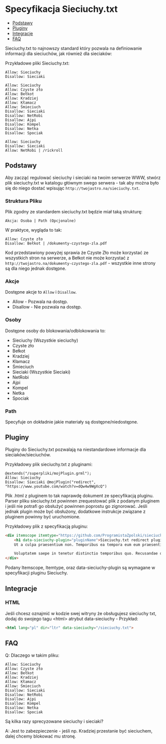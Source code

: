 # Specyfikacja Sieciuchy.txt

* [Podstawy](#Podstawy)
* [Pluginy](#Pluginy)
* [Integracje](#Integracje)
* [FAQ](#FAQ)


Sieciuchy.txt to najnowszy standard który pozwala na definiowanie informacji dla sieciuchów, jak również dla sieciaków:

Przykładowe pliki Sieciuchy.txt:

```sieciuchy
Allow: Sieciuchy
Disallow: Sieciaki
```

```sieciuchy
Allow: Sieciuchy
Allow: Czyste zło
Allow: Bełkot
Allow: Kradziej
Allow: Kłamacz
Allow: Śmieciuch
Disallow: Sieciaki
Disallow: NetRobi
Disallow: Ajpi
Disallow: Kompel
Disallow: Netka
Disallow: Spociak
```

```sieciuchy
Allow: Sieciuchy
Disallow: Sieciaki
Allow: NetRobi | /rickroll
```

## Podstawy

Aby zacząć regulować sieciuchy i sieciaki na twoim serwerze WWW, stwórz plik sieciuchy.txt w katalogu głównym swego serwera - tak aby można było się do niego dostać wpisując `http://twojastro.na/sieciuchy.txt`.

### Struktura Pliku

Plik zgodny ze standardem sieciuchy.txt będzie miał taką strukturę:

```
Akcja: Osoba | Path (Opcjonalne)
```

W praktyce, wygląda to tak:

```
Allow: Czyste zło
Disallow: Bełkot | /dokumenty-czystego-zla.pdf
```

Kod przedstawiony powyżej sprawia że Czyste Zło może korzystać ze wszystkich stron na serwerze, a Bełkot nie może korzystać z `http://twojastro.na/dokumenty-czystego-zla.pdf` - wszystkie inne strony są dla niego jednak dostępne.

### Akcje

Dostępne akcje to `Allow` i `Disallow`.
- Allow - Pozwala na dostęp.
- Disallow - Nie pozwala na dostęp.

### Osoby

Dostępne osoby do blokowania/odblokowania to:
- Sieciuchy (Wszystkie sieciuchy)
- Czyste zło
- Bełkot
- Kradziej
- Kłamacz
- Śmieciuch
- Sieciaki (Wszystkie Sieciaki)
- NetRobi
- Ajpi
- Kompel
- Netka
- Spociak

### Path

Specyfuje on dokładnie jakie materiały są dostępne/niedostępne.

## Pluginy

Pluginy do Sieciuchy.txt pozwalają na niestandardowe informacje dla sieciaków/sieciuchów.

Przykładowy plik sieciuchy.txt z pluginami:

```
@extends("/superpliki/mojPlugin.grml");
Allow: Sieciuchy
Disallow: Sieciaki @mojPlugin("redirect", "https://www.youtube.com/watch?v=dQw4w9WgXcQ")
```

Plik .html z pluginem to tak naprawdę dokument ze specyfikacją pluginu.
Parser pliku sieciuchy.txt powinnen zrequestować plik z podanym pluginem i jeśli nie potrafi go obsłużyć powinnen poprostu go zignorować. Jeśli jednak plugin może być obsłużony, dodatkowe instrukcje związane z pluginem powinny być uruchomione.

Przykładowy plik z specyfikacją pluginu:

```html
<div itemscope itemtype="https://github.com/ProgramistaZpolski/sieciuchytxt/blob/master/README.md#pluginy">
	<h1 data-sieciuchy-plugin="pluginName">Sieciuchy.txt redirect plugin</h1>
	Ut a culpa praesentium non. Temporibus ea tempora eum eum praesentium similique nam veniam. Voluptatibus voluptatibus ipsam consequatur nihil dolorum quidem soluta. Consequatur dolorum aliquid doloribus voluptatem sunt vel ea dolor.

	Voluptatem saepe in tenetur distinctio temporibus quo. Recusandae quasi est accusantium saepe nihil delectus sint error. Est impedit incidunt quod. Consequatur nemo hic rerum illum dolorem odit doloribus aliquid. Voluptas ea officiis sed est.
</div>
```

Podany Itemscope, Itemtype, oraz data-sieciuchy-plugin są wymagane w specyfikacji pluginu Sieciuchy.

## Integracje

### HTML
Jeśli chcesz oznajmić w kodzie swej witryny że obsługujesz sieciuchy txt, dodaj do swojego tagu \<html\> atrybut data-sieciuchy - Przykład:
```html
<html lang="pl" dir="ltr" data-sieciuchy="/sieciuchy.txt">
```

## FAQ

Q: Dlaczego w takim pliku:
```
Allow: Sieciuchy
Allow: Czyste zło
Allow: Bełkot
Allow: Kradziej
Allow: Kłamacz
Allow: Śmieciuch
Disallow: Sieciaki
Disallow: NetRobi
Disallow: Ajpi
Disallow: Kompel
Disallow: Netka
Disallow: Spociak
```
Są kilka razy sprecyzowane sieciuchy i sieciaki?

A: Jest to zabezpieczenie - jeśli np. Kradziej przestanie być sieciuchem, dalej chcemy blokować mu stronę.
